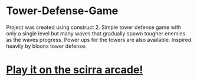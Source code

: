# Tower-Defense-Game
Project was created using construct 2. Simple tower defense game with only a single level but many waves that gradually spawn tougher enemies as the waves progress. Power ups for the towers are also available. Inspired heavily by bloons tower defense.
 <h1><a href="https://www.construct.net/en/free-online-games/alien-tower-defense-43115/daca7f57-17c1-4ed2-bc69-dd5cac3bb4e9" target="_blank">Play it on the scirra arcade!</a></h1>


